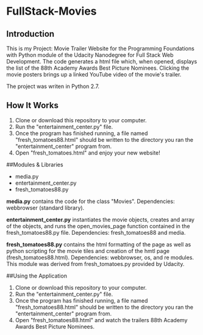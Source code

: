 # FullStack-Movies

## Introduction

This is my Project: Movie Trailer Website for the Programming Foundations with Python module of the Udacity Nanodegree for Full Stack Web Development.
The code generates a html file which, when opened, displays the list of the 88th Academy Awards Best Picture Nominees.
Clicking the movie posters brings up a linked YouTube video of the movie's trailer.

The project was writen in Python 2.7.

## How It Works

1. Clone or download this repository to your computer.
2. Run the "entertainment_center.py" file.
4. Once the program has finished running, a file named "fresh_tomatoes88.html" should be written to the directory you ran the "entertainment_center" program from.
5. Open "fresh_tomatoes.html" and enjoy your new website!


##Modules & Libraries
* media.py
* entertainment_center.py
* fresh_tomatoes88.py


**media.py** contains the code for the class "Movies". Dependencies: webbrowser (standard library).

**entertainment_center.py** instantiates the movie objects, creates and array of the objects, and runs the open_movies_page function
contained in the fresh_tomatoes88.py file. Dependencies: fresh_tomatoes88 and media.

**fresh_tomatoes88.py** contains the html formatting of the page as well as python scripting for the movie tiles and creation of the hmtl page (fresh_tomatoes88.html). Dependencies: webbrowser, os, and re modules. This module was derived from fresh_tomatoes.py provided by Udacity.

##Using the Application
1. Clone or download this repository to your computer.
2. Run the "entertainment_center.py" file.
4. Once the program has finished running, a file named "fresh_tomatoes88.html" should be written to the directory you ran the "entertainment_center" program from.
5. Open "fresh_tomatoes88.html" and watch the trailers 88th Academy Awards Best Picture Nominees.
 
